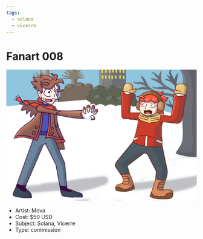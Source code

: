 ```yaml
---
tags:
  - solana
  - vicerre
---
```


# Fanart 008

<img src="assets/2023-01-06_fanimage-008.jpg">

- Artist: Mova
- Cost: $50 USD
- Subject: Solana, Vicerre
- Type: commission

